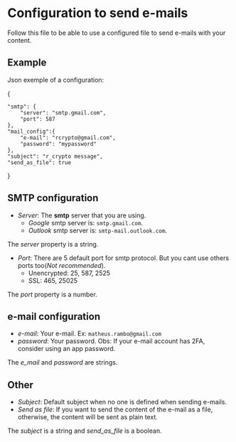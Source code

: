 # Configuration to send e-mails
Follow this file to be able to use a configured file to send e-mails with your content.

## Example

Json exemple of a configuration:

{

    "smtp": {
        "server": "smtp.gmail.com",
        "port": 587
    },
    "mail_config":{
        "e-mail": "rcrypto@gmail.com",
        "password": "mypassword"
    },
    "subject": "r_crypto message",
    "send_as_file": true
}

## SMTP configuration
 - *Server*: The **smtp** server that you are using.
   - *Google* smtp server is: ``smtp.gmail.com``.
   - *Outlook* smtp server is: ``smtp-mail.outlook.com``.

The *server* property is a string.


- *Port*: There are 5 default port for smtp protocol. But you cant use others ports too(*Not recommended*).
   - Unencrypted: 25, 587, 2525
   - SSL: 465, 25025

The *port* property is a number.

## e-mail configuration
 - *e-mail*: Your e-mail. Ex: ``matheus.rambo@gmail.com``
 - *password*: Your password. Obs: If your e-mail account has 2FA, consider using an app password.

The *e_mail* and *password* are strings.

## Other
 - *Subject*: Default subject when no one is defined when sending e-mails.
 - *Send as file*: If you want to send the content of the e-mail as a file, otherwise, the content will be sent as plain text.

The *subject* is a string and *send_as_file* is a boolean.

